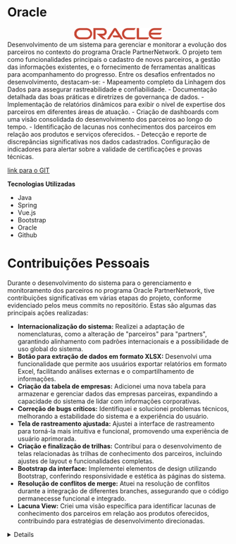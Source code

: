 # Oracle 
<div align="center"> 
<img width="200px" title="oracle" src="assets/oracle_logo.png"/>
</div>
Desenvolvimento de um sistema para gerenciar e monitorar a evolução dos parceiros no contexto do programa Oracle PartnerNetwork. O projeto tem como funcionalidades principais o cadastro de novos parceiros, a gestão das informações existentes, e o fornecimento de ferramentas analíticas para acompanhamento do progresso.
Entre os desafios enfrentados no desenvolvimento, destacam-se:
- Mapeamento completo da Linhagem dos Dados para assegurar rastreabilidade e confiabilidade.
- Documentação detalhada das boas práticas e diretrizes de governança de dados.
- Implementação de relatórios dinâmicos para exibir o nível de expertise dos parceiros em diferentes áreas de atuação.
- Criação de dashboards com uma visão consolidada do desenvolvimento dos parceiros ao longo do tempo.
- Identificação de lacunas nos conhecimentos dos parceiros em relação aos produtos e serviços oferecidos.
- Detecção e reporte de discrepâncias significativas nos dados cadastrados.
Configuração de indicadores para alertar sobre a validade de certificações e provas técnicas.

[link para o GIT](https://github.com/api-4-sem/api) <br />

**Tecnologias Utilizadas**
- Java <br />
- Spring <br />
- Vue.js <br />
- Bootstrap <br />
- Oracle <br />
- Github <br />

# Contribuições Pessoais
Durante o desenvolvimento do sistema para o gerenciamento e monitoramento dos parceiros no programa Oracle PartnerNetwork, tive contribuições significativas em várias etapas do projeto, conforme evidenciado pelos meus commits no repositório. Estas são algumas das principais ações realizadas:

- **Internacionalização do sistema:** Realizei a adaptação de nomenclaturas, como a alteração de "parceiros" para "partners", garantindo alinhamento com padrões internacionais e a possibilidade de uso global do sistema.
- **Botão para extração de dados em formato XLSX:** Desenvolvi uma funcionalidade que permite aos usuários exportar relatórios em formato Excel, facilitando análises externas e o compartilhamento de informações.
- **Criação da tabela de empresas:** Adicionei uma nova tabela para armazenar e gerenciar dados das empresas parceiras, expandindo a capacidade do sistema de lidar com informações corporativas.
- **Correção de bugs críticos:** Identifiquei e solucionei problemas técnicos, melhorando a estabilidade do sistema e a experiência do usuário.
- **Tela de rastreamento ajustada:** Ajustei a interface de rastreamento para torná-la mais intuitiva e funcional, promovendo uma experiência de usuário aprimorada.
- **Criação e finalização de trilhas:** Contribuí para o desenvolvimento de telas relacionadas às trilhas de conhecimento dos parceiros, incluindo ajustes de layout e funcionalidades completas.
- **Bootstrap da interface:** Implementei elementos de design utilizando Bootstrap, conferindo responsividade e estética às páginas do sistema.
- **Resolução de conflitos de merge:** Atuei na resolução de conflitos durante a integração de diferentes branches, assegurando que o código permanecesse funcional e integrado.
- **Lacuna View:** Criei uma visão específica para identificar lacunas de conhecimento dos parceiros em relação aos produtos oferecidos, contribuindo para estratégias de desenvolvimento direcionadas.

<details>

```
 download(data:any){
    var a = document.createElement("a") as any;
    document.body.appendChild(a);
    a.style = "display: none";
    var blob =  new Blob([data], {
                type: 'application/vnd.ms-excel'})
        , url = window.URL.createObjectURL(blob);
    a.href = url;
    a.click();
    window.URL.revokeObjectURL(url);
}
extrairRelatorio() {
    axios.get("relatorio/1").then(x=>this.download(x.data));
}
  async getColaboradores() {
    const response = await axios.get("colaborador/1");
    this.listaDeColaboradores = response.data;
  }
```

```
  async getProgresso(colaboradorId: string | null | any) {
    if (colaboradorId === null || colaboradorId === "0") {
      this.chartData = {
        labels: [],
        datasets: [{ data: [] }],
      };
      return;
    }
    const response = await axios.get(`progresso-colaborador/${colaboradorId}`);
    const progresso = response.data as {
      porcentagemAndamento: number;
      nomeTrilha: string;
    }[];
    this.chartData = {
      labels: progresso.map((p) => p.nomeTrilha),
      datasets: [{ data: progresso.map((p) => p.porcentagemAndamento) }],
    };
  }
```

```
    created() {
        let empresaId = +this.$route.params.id 
        axios.get('progresso-colaborador/habilidades/'+this.colaboradorSelecionado)
            .then(x => {
                this.integracoes = x.data
                   this.integracoes.forEach((inte:any, i)=> {
                    let ok = "percentagem-ok"+i;
                    let nok = "percentagem-nok"+i;
                    let porcentagemConclusao = (inte.expertisesConcluidas.id.length / inte.expertisesPorTrilha.id.length);
                    setTimeout(() => {
                        console.log(ok, nok)
                        document.getElementById(ok)!.style.width = `${(porcentagemConclusao) * 100}%`
                        document.getElementById(nok)!.style.width = `${(1 - porcentagemConclusao) * 100}%`
                    }, 1000)
                    
                })
            })
    }



</details>


**Hard Skills Efetivamente Desenvolvidas**
| Tecnologia | Classificação |
| --- | --- |
| Java | Sei fazer com ajuda |
| Javascript | Sei fazer com autonomia |
| Typescript | Sei fazer com ajuda|
| Vue.js | Sei fazer com ajuda |
| Oracle | Sei fazer com ajuda |
| Git & Github | Sei fazer com autonomia |

**Soft Skills Efetivamente Desenvolvidas**
| Habilidade | Descrição |
| --- | --- |
| Resiliência | ★★★★★★★★★☆ |
| Comunicação Assertiva | ★★★★★★★☆☆☆ |
| Empatia | ★★★★★★★★★☆ |
| Desenvolvimento de Visões Estratégicas | ★★★★★★★★★☆ |